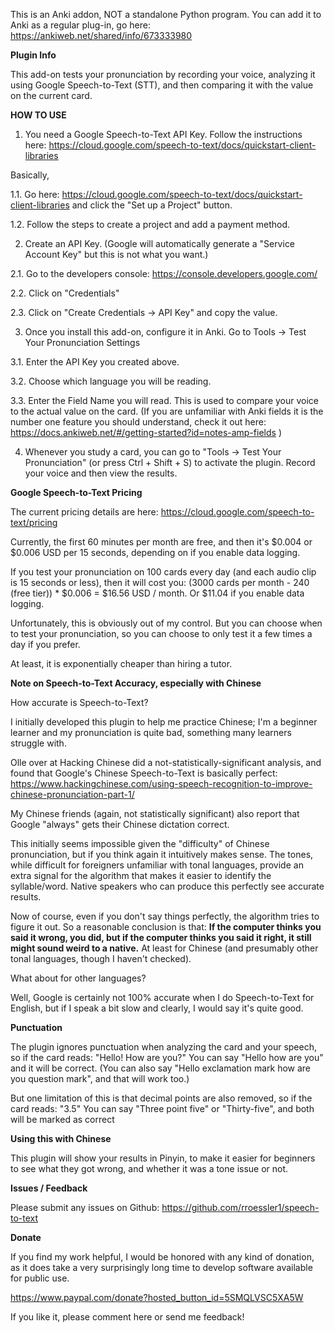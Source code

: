 This is an Anki addon, NOT a standalone Python program. You can add it to Anki as a regular plug-in, go here: https://ankiweb.net/shared/info/673333980

<b>Plugin Info</b>

This add-on tests your pronunciation by recording your voice, analyzing it using Google Speech-to-Text (STT), and then comparing it with the value on the current card.

<b>HOW TO USE</b>

1. You need a Google Speech-to-Text API Key. Follow the instructions here: <a href="https://cloud.google.com/speech-to-text/docs/quickstart-client-libraries" rel="nofollow">https://cloud.google.com/speech-to-text/docs/quickstart-client-libraries</a>

Basically,

1.1. Go here: <a href="https://cloud.google.com/speech-to-text/docs/quickstart-client-libraries" rel="nofollow">https://cloud.google.com/speech-to-text/docs/quickstart-client-libraries</a> and click the "Set up a Project" button.

1.2. Follow the steps to create a project and add a payment method.

2. Create an API Key.  (Google will automatically generate a "Service Account Key" but this is not what you want.)

2.1. Go to the developers console: <a href="https://console.developers.google.com/" rel="nofollow">https://console.developers.google.com/</a>

2.2. Click on "Credentials"

2.3. Click on "Create Credentials -&gt; API Key" and copy the value.

3. Once you install this add-on, configure it in Anki.  Go to Tools -&gt; Test Your Pronunciation Settings

3.1. Enter the API Key you created above.

3.2. Choose which language you will be reading.

3.3. Enter the Field Name you will read. This is used to compare your voice to the actual value on the card.
(If you are unfamiliar with Anki fields it is the number one feature you should understand, check it out here: <a href="https://docs.ankiweb.net/#/getting-started?id=notes-amp-fields" rel="nofollow">https://docs.ankiweb.net/#/getting-started?id=notes-amp-fields</a> )

4. Whenever you study a card, you can go to "Tools -&gt; Test Your Pronunciation" (or press Ctrl + Shift + S) to activate the plugin. Record your voice and then view the results.

<b>Google Speech-to-Text Pricing</b>

The current pricing details are here: <a href="https://cloud.google.com/speech-to-text/pricing" rel="nofollow">https://cloud.google.com/speech-to-text/pricing</a>

Currently, the first 60 minutes per month are free, and then it's $0.004 or $0.006 USD per 15 seconds, depending on if you enable data logging.

If you test your pronunciation on 100 cards every day (and each audio clip is 15 seconds or less), then it will cost you:
(3000 cards per month - 240 (free tier)) * $0.006 = $16.56 USD / month.  Or $11.04 if you enable data logging.

Unfortunately, this is obviously out of my control. But you can choose when to test your pronunciation, so you can choose to only test it a few times a day if you prefer.

At least, it is exponentially cheaper than hiring a tutor.

<b>Note on Speech-to-Text Accuracy, especially with Chinese</b>

How accurate is Speech-to-Text?

I initially developed this plugin to help me practice Chinese; I'm a beginner learner and my pronunciation is quite bad, something many learners struggle with.

Olle over at Hacking Chinese did a not-statistically-significant analysis, and found that Google's Chinese Speech-to-Text is basically perfect: <a href="https://www.hackingchinese.com/using-speech-recognition-to-improve-chinese-pronunciation-part-1/" rel="nofollow">https://www.hackingchinese.com/using-speech-recognition-to-improve-chinese-pronunciation-part-1/</a>

My Chinese friends (again, not statistically significant) also report that Google "always" gets their Chinese dictation correct.

This initially seems impossible given the "difficulty" of Chinese pronunciation, but if you think again it intuitively makes sense. The tones, while difficult for foreigners unfamiliar with tonal languages, provide an extra signal for the algorithm that makes it easier to identify the syllable/word. Native speakers who can produce this perfectly see accurate results.

Now of course, even if you don't say things perfectly, the algorithm tries to figure it out. So a reasonable conclusion is that: <b>If the computer thinks you said it wrong, you did, but if the computer thinks you said it right, it still might sound weird to a native.</b> At least for Chinese (and presumably other tonal languages, though I haven't checked).

What about for other languages?

Well, Google is certainly not 100% accurate when I do Speech-to-Text for English, but if I speak a bit slow and clearly, I would say it's quite good.

<b>Punctuation</b>

The plugin ignores punctuation when analyzing the card and your speech, so if the card reads:
"Hello! How are you?"
You can say "Hello how are you" and it will be correct.
(You can also say "Hello exclamation mark how are you question mark", and that will work too.)

But one limitation of this is that decimal points are also removed, so if the card reads:
"3.5"
You can say "Three point five" or "Thirty-five", and both will be marked as correct

<b>Using this with Chinese</b>

This plugin will show your results in Pinyin, to make it easier for beginners to see what they got wrong, and whether it was a tone issue or not.

<b>Issues / Feedback</b>

Please submit any issues on Github: <a href="https://github.com/rroessler1/speech-to-text" rel="nofollow">https://github.com/rroessler1/speech-to-text</a>

<b>Donate</b>

If you find my work helpful, I would be honored with any kind of donation, as it does take a very surprisingly long time to develop software available for public use.

<a href="https://www.paypal.com/donate?hosted_button_id=5SMQLVSC5XA5W" rel="nofollow">https://www.paypal.com/donate?hosted_button_id=5SMQLVSC5XA5W</a>

If you like it, please comment here or send me feedback!